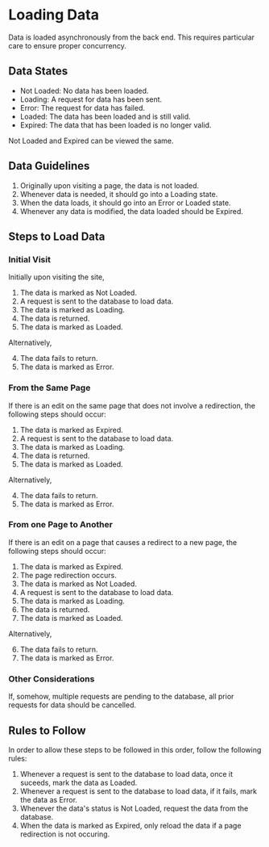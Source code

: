 # Loading Data

Data is loaded asynchronously from the back end.
This requires particular care to ensure proper concurrency.

## Data States

- Not Loaded: No data has been loaded.
- Loading: A request for data has been sent.
- Error: The request for data has failed.
- Loaded: The data has been loaded and is still valid.
- Expired: The data that has been loaded is no longer valid.

Not Loaded and Expired can be viewed the same.

## Data Guidelines

1. Originally upon visiting a page, the data is not loaded.
2. Whenever data is needed, it should go into a Loading state.
3. When the data loads, it should go into an Error or Loaded state.
4. Whenever any data is modified, the data loaded should be Expired.

## Steps to Load Data

### Initial Visit

Initially upon visiting the site,

1. The data is marked as Not Loaded.
2. A request is sent to the database to load data.
3. The data is marked as Loading.
4. The data is returned.
5. The data is marked as Loaded.

Alternatively,

4. The data fails to return.
5. The data is marked as Error.

### From the Same Page

If there is an edit on the same page that does not involve a redirection,
the following steps should occur:

1. The data is marked as Expired.
2. A request is sent to the database to load data.
3. The data is marked as Loading.
4. The data is returned.
5. The data is marked as Loaded.

Alternatively,

4. The data fails to return.
5. The data is marked as Error.

### From one Page to Another

If there is an edit on a page that causes a redirect to a new page,
the following steps should occur:

1. The data is marked as Expired.
2. The page redirection occurs.
3. The data is marked as Not Loaded.
4. A request is sent to the database to load data.
5. The data is marked as Loading.
6. The data is returned.
7. The data is marked as Loaded.

Alternatively,

6. The data fails to return.
7. The data is marked as Error.

### Other Considerations

If, somehow, multiple requests are pending to the database, all prior requests for data should be cancelled.

## Rules to Follow

In order to allow these steps to be followed in this order,
follow the following rules:

1. Whenever a request is sent to the database to load data, once it suceeds, mark the data as Loaded.
2. Whenever a request is sent to the database to load data, if it fails, mark the data as Error.
3. Whenever the data's status is Not Loaded, request the data from the database.
4. When the data is marked as Expired, only reload the data if a page redirection is not occuring.
